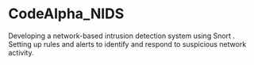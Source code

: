 # CodeAlpha_NIDS
Developing  a network-based intrusion detection system using  Snort . Setting up rules and alerts to identify and respond to suspicious network activity. 
